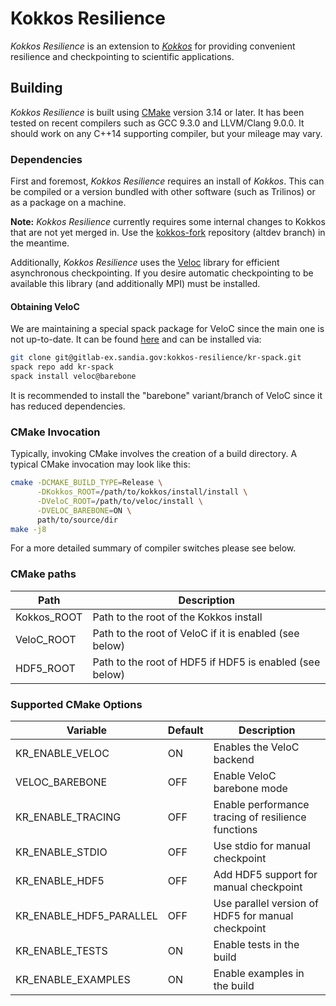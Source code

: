 # Kokkos Resilience

*Kokkos Resilience* is an extension to [*Kokkos*](https://github.com/kokkos/kokkos/) for providing convenient resilience
and checkpointing to scientific applications.

## Building

*Kokkos Resilience* is built using [CMake](https://cmake.org) version 3.14 or later. It has been tested on recent
compilers such as GCC 9.3.0 and LLVM/Clang 9.0.0. It should work on any C++14 supporting compiler, but your mileage
may vary.

### Dependencies

First and foremost, *Kokkos Resilience* requires an install of *Kokkos*. This can be compiled or a version bundled with
other software (such as Trilinos) or as a package on a machine.

**Note:** *Kokkos Resilience* currently requires some internal changes to Kokkos that are not yet merged in. Use the
[kokkos-fork](https://gitlab-ex.sandia.gov/kokkos-resilience/kokkos) repository (altdev branch) in the meantime.

Additionally, *Kokkos Resilience* uses the [Veloc](https://github.com/ECP-VeloC/VELOC) library for efficient asynchronous
checkpointing. If you desire automatic checkpointing to be available this library (and additionally MPI) must be installed.

#### Obtaining VeloC

We are maintaining a special spack package for VeloC since the main one is not up-to-date. It can be found
[here](https://gitlab-ex.sandia.gov/kokkos-resilience/kr-spack) and can be installed via:

```sh
git clone git@gitlab-ex.sandia.gov:kokkos-resilience/kr-spack.git
spack repo add kr-spack
spack install veloc@barebone
```

It is recommended to install the "barebone" variant/branch of VeloC since it has reduced dependencies.

### CMake Invocation

Typically, invoking CMake involves the creation of a build directory. A typical CMake invocation may look like this:

```sh
cmake -DCMAKE_BUILD_TYPE=Release \
      -DKokkos_ROOT=/path/to/kokkos/install/install \
      -DVeloC_ROOT=/path/to/veloc/install \
      -DVELOC_BAREBONE=ON \
      path/to/source/dir
make -j8
```

For a more detailed summary of compiler switches please see below.

### CMake paths

| Path        | Description                                             |
| ----------- | ------------------------------------------------------- |
| Kokkos_ROOT | Path to the root of the Kokkos install                  |
| VeloC_ROOT  | Path to the root of VeloC if it is enabled (see below)  |
| HDF5_ROOT   | Path to the root of HDF5 if HDF5 is enabled (see below) |


### Supported CMake Options

| Variable                | Default | Description                                        |
| ----------------------- | ------- | -------------------------------------------------- |
| KR_ENABLE_VELOC         | ON      | Enables the VeloC backend                          |
| VELOC_BAREBONE          | OFF     | Enable VeloC barebone mode                         |
| KR_ENABLE_TRACING       | OFF     | Enable performance tracing of resilience functions |
| KR_ENABLE_STDIO         | OFF     | Use stdio for manual checkpoint                    |
| KR_ENABLE_HDF5          | OFF     | Add HDF5 support for manual checkpoint             |
| KR_ENABLE_HDF5_PARALLEL | OFF     | Use parallel version of HDF5 for manual checkpoint |
| KR_ENABLE_TESTS         | ON      | Enable tests in the build                          |
| KR_ENABLE_EXAMPLES      | ON      | Enable examples in the build                       |
